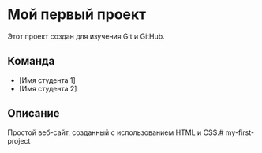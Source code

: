 # Мой первый проект

Этот проект создан для изучения Git и GitHub.

## Команда
- [Имя студента 1]
- [Имя студента 2]

## Описание
Простой веб-сайт, созданный с использованием HTML и CSS.#   m y - f i r s t - p r o j e c t  
 